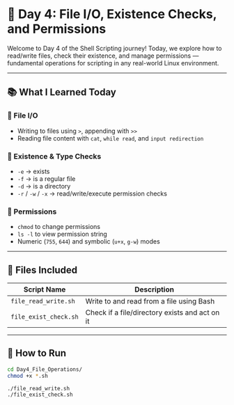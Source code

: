# 📅 Day 4: File I/O, Existence Checks, and Permissions

Welcome to Day 4 of the Shell Scripting journey! Today, we explore how to read/write files, check their existence, and manage permissions — fundamental operations for scripting in any real-world Linux environment.

---

## 📚 What I Learned Today

### 📝 File I/O
- Writing to files using `>`, appending with `>>`
- Reading file content with `cat`, `while read`, and `input redirection`

### 📂 Existence & Type Checks
- `-e` → exists  
- `-f` → is a regular file  
- `-d` → is a directory  
- `-r` / `-w` / `-x` → read/write/execute permission checks

### 🔐 Permissions
- `chmod` to change permissions
- `ls -l` to view permission string
- Numeric (`755`, `644`) and symbolic (`u+x`, `g-w`) modes

---

## 📁 Files Included

| Script Name           | Description                                      |
|------------------------|--------------------------------------------------|
| `file_read_write.sh`   | Write to and read from a file using Bash         |
| `file_exist_check.sh`  | Check if a file/directory exists and act on it   |

---

## 🚀 How to Run

```bash
cd Day4_File_Operations/
chmod +x *.sh

./file_read_write.sh
./file_exist_check.sh
